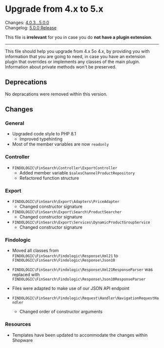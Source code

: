 # Upgrade from 4.x to 5.x

Changes: [4.0.3...5.0.0](https://github.com/findologic/plugin-shopware-6/compare/4.0.3...5.0.0)  
Changelog: [5.0.0 Release](https://github.com/findologic/plugin-shopware-6/releases/tag/5.0.0)

This file is **irrelevant** for you in case you do **not have a plugin extension**.

---

This file should help you upgrade from 4.x 5o 4.x, by providing you with
information that you are going to need, in case you have an extension plugin that
overrides or implements any classes of the main plugin.  
Information about private methods won't be preserved.

## Deprecations

No depracations were removed within this version.

## Changes

### General

- Upgraded code style to PHP 8.1
  - Improved typehinting
- Most of the member variables are now `readonly`

### Controller

- `FINDOLOGIC\FinSearch\Controller\ExportController`
  - Added member variable `$salesChannelProductRepository`
  - Refactored function structure

### Export

- `FINDOLOGIC\FinSearch\Export\Adapters\PriceAdapter`
  - Changed constructor signature
- `FINDOLOGIC\FinSearch\Export\Search\ProductSearcher`
  - Changed constructor signature
- `FINDOLOGIC\FinSearch\Export\Services\DynamicProductGroupService`
  - Changed constructor signature

### Findologic

- Moved all classes from `FINDOLOGIC\FinSearch\Findologic\Response\Xml21` to `FINDOLOGIC\FinSearch\Findologic\Response\Json10`
- `FINDOLOGIC\FinSearch\Findologic\Response\Xml21ResponseParser` was replaced with `FINDOLOGIC\FinSearch\Findologic\Response\Json10ResponseParser`
- Files were adapted to make use of our JSON API endpoint

- `FINDOLOGIC\FinSearch\Findologic\Request\Handler\NavigationRequestHandler`
  - Changed order of constructor arguments

### Resources

- Templates have been updated to accommodate the changes within Shopware
